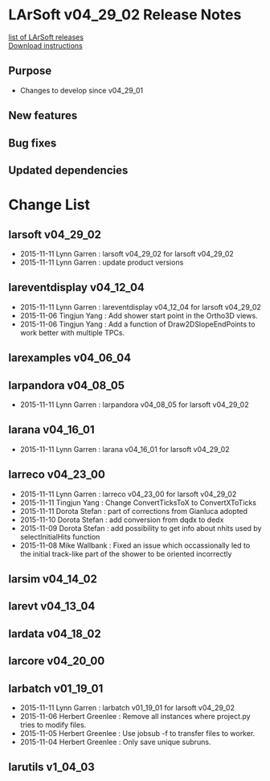 # LArSoft v04_29_02 Release Notes



[list of LArSoft releases](LArSoft_release_list)  
[Download instructions](https://scisoft.fnal.gov/scisoft/bundles/larsoft/v04_29_02/larsoft-v04_29_02.html)

## Purpose

-   Changes to develop since v04_29_01

## New features

## Bug fixes

## Updated dependencies

# Change List

## larsoft v04_29_02

-   2015-11-11 Lynn Garren : larsoft v04_29_02 for larsoft v04_29_02
-   2015-11-11 Lynn Garren : update product versions

## lareventdisplay v04_12_04

-   2015-11-11 Lynn Garren : lareventdisplay v04_12_04 for larsoft v04_29_02
-   2015-11-06 Tingjun Yang : Add shower start point in the Ortho3D views.
-   2015-11-06 Tingjun Yang : Add a function of Draw2DSlopeEndPoints to work better with multiple TPCs.

## larexamples v04_06_04

## larpandora v04_08_05

-   2015-11-11 Lynn Garren : larpandora v04_08_05 for larsoft v04_29_02

## larana v04_16_01

-   2015-11-11 Lynn Garren : larana v04_16_01 for larsoft v04_29_02

## larreco v04_23_00

-   2015-11-11 Lynn Garren : larreco v04_23_00 for larsoft v04_29_02
-   2015-11-11 Tingjun Yang : Change ConvertTicksToX to ConvertXToTicks
-   2015-11-11 Dorota Stefan : part of corrections from Gianluca adopted
-   2015-11-10 Dorota Stefan : add conversion from dqdx to dedx
-   2015-11-09 Dorota Stefan : add possibility to get info about nhits used by selectInitialHits function
-   2015-11-08 Mike Wallbank : Fixed an issue which occassionally led to the initial track-like part of the shower to be oriented incorrectly

## larsim v04_14_02

## larevt v04_13_04

## lardata v04_18_02

## larcore v04_20_00

## larbatch v01_19_01

-   2015-11-11 Lynn Garren : larbatch v01_19_01 for larsoft v04_29_02
-   2015-11-06 Herbert Greenlee : Remove all instances where project.py tries to modify files.
-   2015-11-05 Herbert Greenlee : Use jobsub -f to transfer files to worker.
-   2015-11-04 Herbert Greenlee : Only save unique subruns.

## larutils v1_04_03
